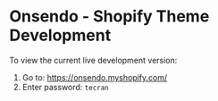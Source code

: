 # Onsendo - Shopify Theme Development

To view the current live development version:

1.  Go to: https://onsendo.myshopify.com/
2.  Enter password: `tecran`
